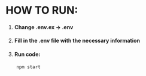 # **HOW TO RUN:**
1. #### Change .env.ex -> .env
2. #### Fill in the **.env** file with the necessary information
3. #### Run code:
```
    npm start
```